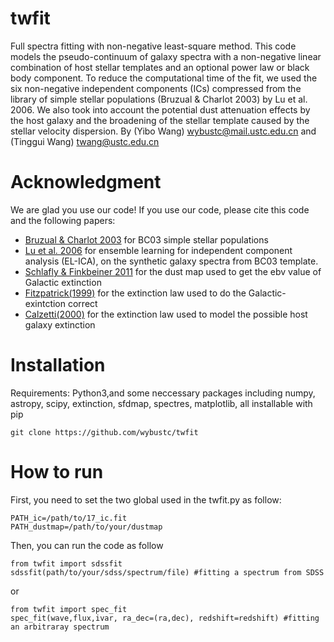 # twfit
Full spectra fitting with non-negative least-square method. 
This code models the pseudo-continuum of galaxy spectra with a non-negative linear combination 
of host stellar templates and an optional power law or black body component. To reduce the computational 
time of the fit, we used the six non-negative independent components (ICs) compressed from the library
of simple stellar populations (Bruzual & Charlot 2003) by Lu et al. 2006. We also took into account the 
potential dust attenuation effects by the host galaxy and the broadening of the stellar template caused 
by the stellar velocity dispersion.
By (Yibo Wang) wybustc@mail.ustc.edu.cn and (Tinggui Wang) twang@ustc.edu.cn 
# Acknowledgment
We are glad you use our code! If you use our code, please cite this code and the following papers: 
* [Bruzual & Charlot 2003](https://ui.adsabs.harvard.edu/abs/2003MNRAS.344.1000B/abstract) for BC03 simple stellar populations
* [Lu et al. 2006](https://ui.adsabs.harvard.edu/abs/2006AJ....131..790L/abstract) for ensemble learning for independent component analysis (EL-ICA), on the synthetic galaxy spectra from BC03 template.
* [Schlafly & Finkbeiner 2011](https://ui.adsabs.harvard.edu/abs/2011ApJ...737..103S/abstract) for the dust map used to get the ebv value of Galactic extinction
* [Fitzpatrick(1999)](https://ui.adsabs.harvard.edu/abs/1999PASP..111...63F/abstract) for the extinction law used to do the Galactic-exintction correct
* [Calzetti(2000)](https://ui.adsabs.harvard.edu/abs/2000ApJ...533..682C/abstract) for the extinction law used to model the possible host galaxy extinction
   

# Installation 
Requirements: Python3,and some neccessary packages including numpy, astropy, scipy, extinction, sfdmap, spectres, matplotlib, all installable with pip 
```
git clone https://github.com/wybustc/twfit
```

# How to run 
First, you need to set the two global used in the twfit.py as follow: 
```
PATH_ic=/path/to/17_ic.fit
PATH_dustmap=/path/to/your/dustmap
```
Then, you can run the code as follow
```
from twfit import sdssfit
sdssfit(path/to/your/sdss/spectrum/file) #fitting a spectrum from SDSS
```
or
```
from twfit import spec_fit
spec_fit(wave,flux,ivar, ra_dec=(ra,dec), redshift=redshift) #fitting an arbitraray spectrum 
```

